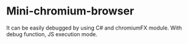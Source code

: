 # Mini-chromium-browser
It can be easily debugged by using C# and chromiumFX module. With debug function, JS execution mode.
